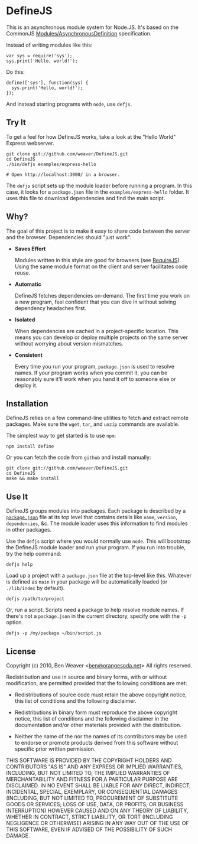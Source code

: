 # DefineJS #

This is an asynchronous module system for Node.JS. It's based on the
CommonJS [Modules/AsynchronousDefinition][1] specification.

Instead of writing modules like this:

    var sys = require('sys');
    sys.print('Hello, world!');

Do this:

    define(['sys'], function(sys) {
      sys.print('Hello, world!');
    });

And instead starting programs with `node`, use `defjs`.

## Try It ##

To get a feel for how DefineJS works, take a look at the "Hello World"
Express webserver.

    git clone git://github.com/weaver/DefineJS.git
    cd DefineJS
    ./bin/defjs examples/express-hello

    # Open http://localhost:3000/ in a browser.

The `defjs` script sets up the module loader before running a
program. In this case, it looks for a `package.json` file in the
`examples/express-hello` folder. It uses this file to download
dependencies and find the main script.

## Why? ##

The goal of this project is to make it easy to share code between the
server and the browser. Dependencies should "just work".

+ **Saves Effort**

  Modules written in this style are good for browsers (see
  [RequireJS][2]). Using the same module format on the client and
  server facilitates code reuse.

+ **Automatic**

  DefineJS fetches dependencies on-demand. The first time you work on
  a new program, feel confident that you can dive in without solving
  dependency headaches first.

+ **Isolated**

  When dependencies are cached in a project-specific location. This
  means you can develop or deploy multiple projects on the same server
  without worrying about version mismatches.

+ **Consistent**

  Every time you run your program, `package.json` is used to resolve
  names. If your program works when you commit it, you can be
  reasonably sure it'll work when you hand it off to someone else or
  deploy it.

## Installation ##

DefineJS relies on a few command-line utilities to fetch and extract
remote packages. Make sure the `wget`, `tar`, and `unzip` commands are
available.

The simplest way to get started is to use `npm`:

    npm install define

Or you can fetch the code from `github` and install manually:

    git clone git://github.com/weaver/DefineJS.git
    cd DefineJS
    make && make install

## Use It ##

DefineJS groups modules into packages. Each package is described by a
[`package.json`][3] file at its top level that contains details like
`name`, `version`, `dependencies`, &c. The module loader uses this
information to find modules in other packages.

Use the `defjs` script where you would normally use `node`. This
will bootstrap the DefineJS module loader and run your program. If you
run into trouble, try the help command:

    defjs help

Load up a project with a `package.json` file at the top-level like
this. Whatever is defined as `main` in your package will be
automatically loaded (or `./lib/index` by default).

    defjs /path/to/project

Or, run a script. Scripts need a package to help resolve module names.
If there's not a `package.json` in the current directory, specify one
with the `-p` option.

    defjs -p /my/package ~/bin/script.js

## License ##

Copyright (c) 2010, Ben Weaver &lt;ben@orangesoda.net&gt;
All rights reserved.

Redistribution and use in source and binary forms, with or without
modification, are permitted provided that the following conditions are
met:

* Redistributions of source code must retain the above copyright
  notice, this list of conditions and the following disclaimer.

* Redistributions in binary form must reproduce the above copyright
  notice, this list of conditions and the following disclaimer in the
  documentation and/or other materials provided with the distribution.

* Neither the name of the <organization> nor the names of its
  contributors may be used to endorse or promote products derived from
  this software without specific prior written permission.

THIS SOFTWARE IS PROVIDED BY THE COPYRIGHT HOLDERS AND CONTRIBUTORS
"AS IS" AND ANY EXPRESS OR IMPLIED WARRANTIES, INCLUDING, BUT NOT
LIMITED TO, THE IMPLIED WARRANTIES OF MERCHANTABILITY AND FITNESS FOR
A PARTICULAR PURPOSE ARE DISCLAIMED. IN NO EVENT SHALL <COPYRIGHT
HOLDER> BE LIABLE FOR ANY DIRECT, INDIRECT, INCIDENTAL, SPECIAL,
EXEMPLARY, OR CONSEQUENTIAL DAMAGES (INCLUDING, BUT NOT LIMITED TO,
PROCUREMENT OF SUBSTITUTE GOODS OR SERVICES; LOSS OF USE, DATA, OR
PROFITS; OR BUSINESS INTERRUPTION) HOWEVER CAUSED AND ON ANY THEORY OF
LIABILITY, WHETHER IN CONTRACT, STRICT LIABILITY, OR TORT (INCLUDING
NEGLIGENCE OR OTHERWISE) ARISING IN ANY WAY OUT OF THE USE OF THIS
SOFTWARE, EVEN IF ADVISED OF THE POSSIBILITY OF SUCH DAMAGE.

[1]: http://wiki.commonjs.org/wiki/Modules/AsynchronousDefinition
[2]: http://requirejs.org/
[3]: http://wiki.commonjs.org/wiki/Packages/1.1
